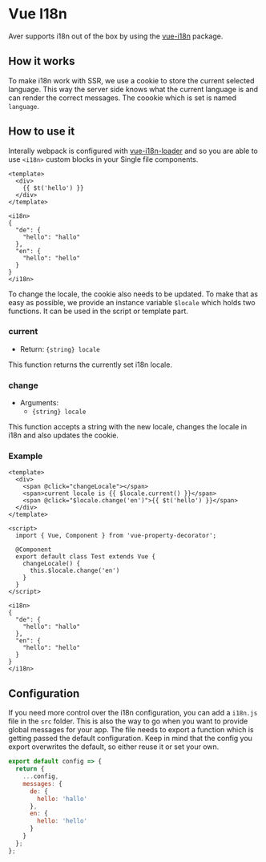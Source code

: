 # Vue I18n

Aver supports i18n out of the box by using the [vue-i18n](https://kazupon.github.io/vue-i18n/) package.

## How it works

To make i18n work with SSR, we use a cookie to store the current selected language. This way the server side knows what the current language is and can render the correct messages. The coookie which is set is named `language`.

## How to use it

Interally webpack is configured with [vue-i18n-loader](https://github.com/intlify/vue-i18n-loader) and so you are able to use `<i18n>` custom blocks in your Single file components.

```vue
<template>
  <div>
    {{ $t('hello') }}
  </div>
</template>

<i18n>
{
  "de": {
    "hello": "hallo"
  },
  "en": {
    "hello": "hello"
  }
}
</i18n>
```

To change the locale, the cookie also needs to be updated. To make that as easy as possible, we provide an instance variable `$locale` which holds two functions. It can be used in the script or template part.

### current

- Return: `{string} locale`

This function returns the currently set i18n locale.

### change

- Arguments:
  - `{string} locale`

This function accepts a string with the new locale, changes the locale in i18n and also updates the cookie.

### Example

```vue
<template>
  <div>
    <span @click="changeLocale"></span>
    <span>current locale is {{ $locale.current() }}</span>
    <span @click="$locale.change('en')">{{ $t('hello') }}</span>
  </div>
</template>

<script>
  import { Vue, Component } from 'vue-property-decorator';

  @Component
  export default class Test extends Vue {
    changeLocale() {
      this.$locale.change('en')
    }
  }
</script>

<i18n>
{
  "de": {
    "hello": "hallo"
  },
  "en": {
    "hello": "hello"
  }
}
</i18n>
```

## Configuration

If you need more control over the i18n configuration, you can add a `i18n.js` file in the `src` folder. This is also the way to go when you want to provide global messages for your app. The file needs to export a function which is getting passed the default configuration. Keep in mind that the config you export overwrites the default, so either reuse it or set your own.

```js
export default config => {
  return {
    ...config,
    messages: {
      de: {
        hello: 'hallo'
      },
      en: {
        hello: 'hello'
      }
    }
  };
};

```